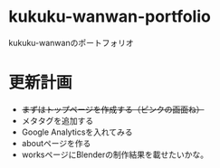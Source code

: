 # kukuku-wanwan-portfolio
 kukuku-wanwanのポートフォリオ

# 更新計画
* ~~まずはトップページを作成する（ピンクの画面ね）~~
* メタタグを追加する
* Google Analyticsを入れてみる
* aboutページを作る
* worksページにBlenderの制作結果を載せたいかな。